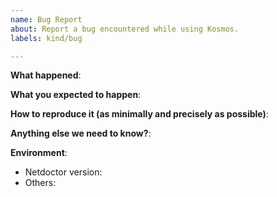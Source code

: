 ```yaml
---
name: Bug Report
about: Report a bug encountered while using Kosmos.
labels: kind/bug

---
```


<!-- Please use this template while reporting a bug and provide as much info as possible. Not doing so may result in your bug not being addressed in a timely manner. Thanks!
-->


**What happened**:

**What you expected to happen**:

**How to reproduce it (as minimally and precisely as possible)**:

**Anything else we need to know?**:

**Environment**:
- Netdoctor version:
- Others:
